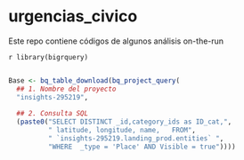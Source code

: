 # urgencias_civico
Este repo contiene códigos de algunos análisis on-the-run


`r library(bigrquery)`

```r

Base <- bq_table_download(bq_project_query(
  ## 1. Nombre del proyecto
  "insights-295219",
  
  ## 2. Consulta SQL
  (paste0("SELECT DISTINCT _id,category_ids as ID_cat,",
          " latitude, longitude, name,   FROM",
          " `insights-295219.landing_prod.entities` ",
          "WHERE  _type = 'Place' AND Visible = true")))) 

```
